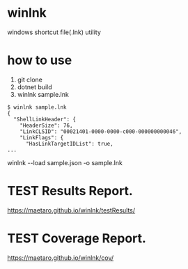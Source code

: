# winlnk
windows shortcut file(.lnk) utility

# how to use

1. git clone
1. dotnet build
1. winlnk sample.lnk

```shell
$ winlnk sample.lnk
{
  "ShellLinkHeader": {
    "HeaderSize": 76,
    "LinkCLSID": "00021401-0000-0000-c000-000000000046",
    "LinkFlags": {
      "HasLinkTargetIDList": true,
...
```

winlnk --load sample.json -o sample.lnk

# TEST Results Report.

https://maetaro.github.io/winlnk/testResults/

# TEST Coverage Report.

https://maetaro.github.io/winlnk/cov/

